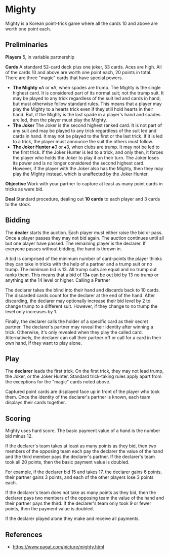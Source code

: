 # Mighty

Mighty is a Korean point-trick game where all the cards 10 and above are worth one point each.

## Preliminaries

**Players** 5, in variable partnership

**Cards** A standard 52-card deck plus one joker, 53 cards. Aces are high. All of the cards 10 and above are worth one point each, 20 points in total. There are three "magic" cards that have special powers.

- **The Mighty** ♠A or ♦A, when spades are trump. The Mighty is the single highest card. It is considered part of its normal suit; not the trump suit. It may be played to any trick regardless of the suit led and cards in hand, but must otherwise follow standard rules. This means that a player may play the Mighty to a hearts trick even if they still hold hearts in their hand. But, if the Mighty is the last spade in a player's hand and spades are led, then the player must play the Mighty.
- **The Joker** The Joker is the second highest ranked card. It is not part of any suit and may be played to any trick regardless of the suit led and cards in hand. It may not be played to the first or the last trick. If it is led to a trick, the player must announce the suit the others must follow.
- **The Joker Hunter** ♣3 or ♠3, when clubs are trump. It may not be led to the first trick. If the Joker Hunter is led to a trick, and only then, it forces the player who holds the Joker to play it on their turn. The Joker loses its power and is no longer considered the second highest card. However, if the player with the Joker also has the Mighty, then they may play the Mighty instead, which is unaffected by the Joker Hunter.

**Objective** Work with your partner to capture at least as many point cards in tricks as were bid.

**Deal** Standard procedure, dealing out **10 cards** to each player and 3 cards to the stock.

## Bidding

The **dealer** starts the auction. Each player must either raise the bid or pass. Once a player passes they may not bid again. The auction continues until all but one player have passed. The remaining player is the declarer. If everyone passes without bidding, the hand is thrown in.

A bid is comprised of the minimum number of card-points the player thinks they can take in tricks with the help of a partner and a trump suit or no trump. The minimum bid is 13. All trump suits are equal and no trump out ranks them. This means that a bid of 13♠ can be out bid by 13 no trump or anything at the 14 level or higher.
Calling a Partner

The declarer takes the blind into their hand and discards back to 10 cards. The discarded cards count for the declarer at the end of the hand. After discarding, the declarer may optionally increase their bid level by 2 to change trump to a different suit. However, if they change to no trump the level only increases by 1.

Finally, the declarer calls the holder of a specific card as their secret partner. The declarer's partner may reveal their identity after winning a trick. Otherwise, it's only revealed when they play the called card. Alternatively, the declarer can call their partner off or call for a card in their own hand, if they want to play alone.

## Play

The **declarer** leads the first trick. On the first trick, they may not lead trump, the Joker, or the Joker Hunter. Standard trick-taking rules apply apart from the exceptions for the "magic" cards noted above.

Captured point cards are displayed face up in front of the player who took them. Once the identity of the declarer's partner is known, each team displays their cards together.

## Scoring

Mighty uses hard score. The basic payment value of a hand is the number bid minus 12.

If the declarer's team takes at least as many points as they bid, then two members of the opposing team each pay the declarer the value of the hand and the third member pays the declarer's partner. If the declarer's team took all 20 points, then the basic payment value is doubled.

For example, if the declarer bid 15 and takes 17, the declarer gains 6 points, their partner gains 3 points, and each of the other players lose 3 points each.

If the declarer's team does not take as many points as they bid, then the declarer pays two members of the opposing team the value of the hand and their partner pays the third. If the declarer's team only took 9 or fewer points, then the payment value is doubled.

If the declarer played alone they make and receive all payments.

## References

- https://www.pagat.com/picture/mighty.html